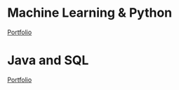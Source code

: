 # Machine Learning & Python

[Portfolio](https://www.dropbox.com/sh/1qflo6ftgj4ftzb/AADCMRUKfB7zA_KZvtywPSfBa?dl=0)

# Java and SQL

[Portfolio](https://www.dropbox.com/sh/mzc4hdf3xzhjm62/AABLisxo3pcgWmeCpEy8SEWoa?dl=0)
